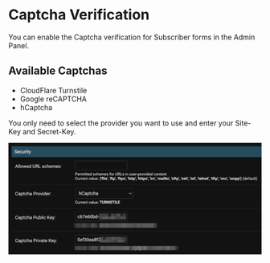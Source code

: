 # Captcha Verification

You can enable the Captcha verification for Subscriber forms in the Admin Panel.

## Available Captchas
* CloudFlare Turnstile
* Google reCAPTCHA
* hCaptcha

You only need to select the provider you want to use and enter your Site-Key and Secret-Key.

![Image](../media/captcha_provider.png)
